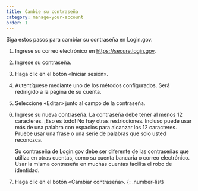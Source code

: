 ```yaml
---
title: Cambie su contraseña
category: manage-your-account
order: 1
---
```


Siga estos pasos para cambiar su contraseña en Login.gov.

1. Ingrese su correo electrónico en https://secure.login.gov.
1. Ingrese su contraseña.
1. Haga clic en el botón «Iniciar sesión».
1. Autentíquese mediante uno de los métodos configurados. Será redirigido a la página de su cuenta.
1. Seleccione «Editar» junto al campo de la contraseña.
1. Ingrese su nueva contraseña.
    La contraseña debe tener al menos 12 caracteres. ¡Eso es todo! No hay otras restricciones. Incluso puede usar más de una palabra con espacios para alcanzar los 12 caracteres. Pruebe usar una frase o una serie de palabras que solo usted reconozca.

    Su contraseña de Login.gov debe ser diferente de las contraseñas que utiliza en otras cuentas, como su cuenta bancaria o correo electrónico. Usar la misma contraseña en muchas cuentas facilita el robo de identidad.
1. Haga clic en el botón «Cambiar contraseña».
{: .number-list}
